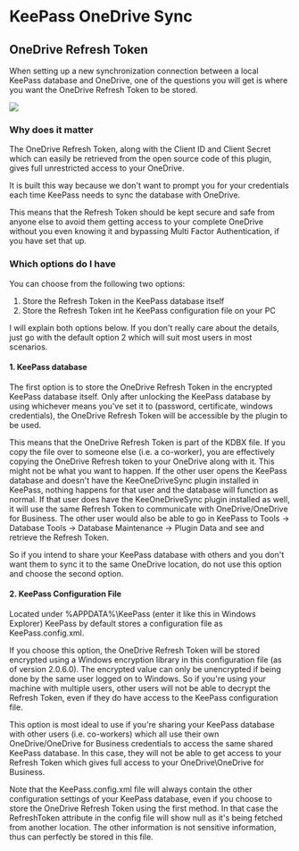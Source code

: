 # KeePass OneDrive Sync

## OneDrive Refresh Token

When setting up a new synchronization connection between a local KeePass database and OneDrive, one of the questions you will get is where you want the OneDrive Refresh Token to be stored.

![](./Screenshots/WhereToStoreOneDriveToken.png)

### Why does it matter

The OneDrive Refresh Token, along with the Client ID and Client Secret which can easily be retrieved from the open source code of this plugin, gives full unrestricted access to your OneDrive.

It is built this way because we don't want to prompt you for your credentials each time KeePass needs to sync the database with OneDrive.

This means that the Refresh Token should be kept secure and safe from anyone else to avoid them getting access to your complete OneDrive without you even knowing it and bypassing Multi Factor Authentication, if you have set that up.

### Which options do I have

You can choose from the following two options:

1. Store the Refresh Token in the KeePass database itself
2. Store the Refresh Token int he KeePass configuration file on your PC

I will explain both options below. If you don't really care about the details, just go with the default option 2 which will suit most users in most scenarios.

#### 1. KeePass database

The first option is to store the OneDrive Refresh Token in the encrypted KeePass database itself. Only after unlocking the KeePass database by using whichever means you've set it to (password, certificate, windows credentials), the OneDrive Refresh Token will be accessible by the plugin to be used.

This means that the OneDrive Refresh Token is part of the KDBX file. If you copy the file over to someone else (i.e. a co-worker), you are effectively copying the OneDrive Refresh token to your OneDrive along with it. This might not be what you want to happen. If the other user opens the KeePass database and doesn't have the KeeOneDriveSync plugin installed in KeePass, nothing happens for that user and the database will function as normal. If that user does have the KeeOneDriveSync plugin installed as well, it will use the same Refresh Token to communicate with OneDrive/OneDrive for Business. The other user would also be able to go in KeePass to Tools -> Database Tools -> Database Maintenance -> Plugin Data and see and retrieve the Refresh Token.

So if you intend to share your KeePass database with others and you don't want them to sync it to the same OneDrive location, do not use this option and choose the second option.

#### 2. KeePass Configuration File

Located under %APPDATA%\KeePass (enter it like this in Windows Explorer) KeePass by default stores a configuration file as KeePass.config.xml.

If you choose this option, the OneDrive Refresh Token will be stored encrypted using a Windows encryption library in this configuration file (as of version 2.0.6.0). The encrypted value can only be unencrypted if being done by the same user logged on to Windows. So if you're using your machine with multiple users, other users will not be able to decrypt the Refresh Token, even if they do have access to the KeePass configuration file.

This option is most ideal to use if you're sharing your KeePass database with other users (i.e. co-workers) which all use their own OneDrive/OneDrive for Business credentials to access the same shared KeePass database. In this case, they will not be able to get access to your Refresh Token which gives full access to your OneDrive\OneDrive for Business.

Note that the KeePass.config.xml file will always contain the other configuration settings of your KeePass database, even if you choose to store the OneDrive Refresh Token using the first method. In that case the RefreshToken attribute in the config file will show null as it's being fetched from another location. The other information is not sensitive information, thus can perfectly be stored in this file.